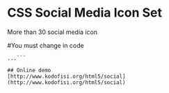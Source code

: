 
# CSS Social Media Icon Set
More than 30 social media icon

#You must change in code
```<div onclick="location.href=' THIS IS YOUR LINK '" style="cursor:pointer" class="9-gag"></div>
...```

## Online demo
[http://www.kodofisi.org/html5/social](http://www.kodofisi.org/html5/social)
